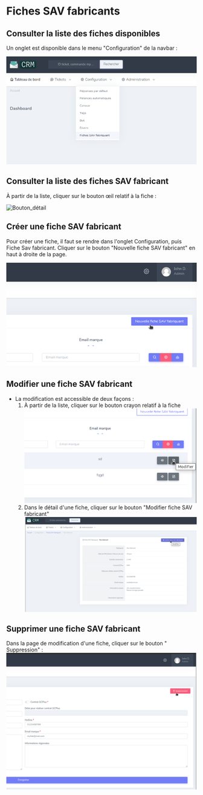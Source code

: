 # Fiches SAV fabricants

## Consulter la liste des fiches disponibles

Un onglet est disponible dans le menu "Configuration" de la navbar :

![Onglet_fiche](assets/fiche_sav_fabricant/onglet_fiche_sav_fabricant.png)

## Consulter la liste des fiches SAV fabricant

À partir de la liste, cliquer sur le bouton œil relatif à la fiche :

![Bouton_détail](assets/fiche_sav_fabricant/bouton_détail.png)


## Créer une fiche SAV fabricant

Pour créer une fiche, il faut se rendre dans l'onglet Configuration, puis Fiche Sav fabricant.
Cliquer sur le bouton "Nouvelle fiche SAV fabricant" en haut à droite de la page.

![Nouvelle_fiche](assets/fiche_sav_fabricant/nouvelle_fiche_SAV.png)

## Modifier une fiche SAV fabricant

* La modification est accessible de deux façons :
    1. À partir de la liste, cliquer sur le bouton crayon relatif à la fiche
       ![Bouton_crayon](assets/fiche_sav_fabricant/bouton_crayon.png)
    2. Dans le détail d'une fiche, cliquer sur le bouton "Modifier fiche SAV fabricant"
       ![Bouton_modifier](assets/fiche_sav_fabricant/bouton_modifier.png)

## Supprimer une fiche SAV fabricant

Dans la page de modification d'une fiche, cliquer sur le bouton " Suppression" :
![Bouton_suppression](assets/fiche_sav_fabricant/bouton_supression.png)
